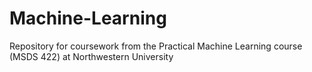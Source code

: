 # Machine-Learning
Repository for coursework from the Practical Machine Learning course (MSDS 422) at Northwestern University
